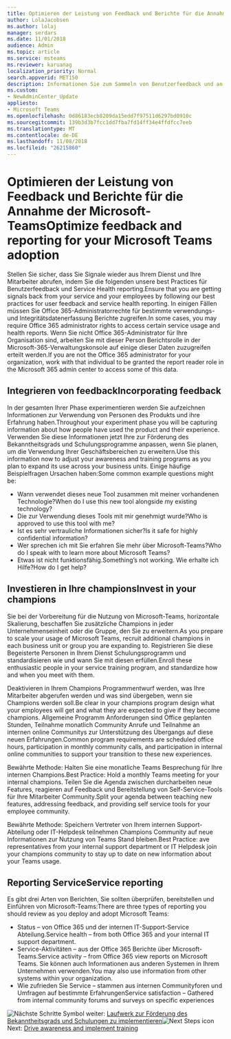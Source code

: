 ```yaml
---
title: Optimieren der Leistung von Feedback und Berichte für die Annahme der Microsoft-Teams
author: LolaJacobsen
ms.author: lolaj
manager: serdars
ms.date: 11/01/2018
audience: Admin
ms.topic: article
ms.service: msteams
ms.reviewer: karuanag
localization_priority: Normal
search.appverid: MET150
description: Informationen Sie zum Sammeln von Benutzerfeedback und an Ihre Teams Annahme reporting Dienststatus verwenden.
ms.custom:
- NewAdminCenter_Update
appliesto:
- Microsoft Teams
ms.openlocfilehash: 0d86183ecb8209da15edd7f97511d6297bd0910c
ms.sourcegitcommit: 139b3d3b7fcc1dd7fba7fd14ff34e4ffdfcc7eeb
ms.translationtype: MT
ms.contentlocale: de-DE
ms.lasthandoff: 11/08/2018
ms.locfileid: "26215860"
---
```

# <a name="optimize-feedback-and-reporting-for-your-microsoft-teams-adoption"></a><span data-ttu-id="c2ba8-103">Optimieren der Leistung von Feedback und Berichte für die Annahme der Microsoft-Teams</span><span class="sxs-lookup"><span data-stu-id="c2ba8-103">Optimize feedback and reporting for your Microsoft Teams adoption</span></span>

<span data-ttu-id="c2ba8-104">Stellen Sie sicher, dass Sie Signale wieder aus Ihrem Dienst und Ihre Mitarbeiter abrufen, indem Sie die folgenden unsere best Practices für Benutzerfeedback und Service Health reporting.</span><span class="sxs-lookup"><span data-stu-id="c2ba8-104">Ensure that you are getting signals back from your service and your employees by following our best practices for user feedback and service health reporting.</span></span>  <span data-ttu-id="c2ba8-105">In einigen Fällen müssen Sie Office 365-Administratorrechte für bestimmte verwendungs- und Integritätsdatenerfassung Berichte zugreifen.</span><span class="sxs-lookup"><span data-stu-id="c2ba8-105">In some cases, you may require Office 365 administrator rights to access certain service usage and health reports.</span></span> <span data-ttu-id="c2ba8-106">Wenn Sie nicht Office 365-Administrator für Ihre Organisation sind, arbeiten Sie mit dieser Person Berichtsrolle in der Microsoft-365-Verwaltungskonsole auf einige dieser Daten zuzugreifen erteilt werden.</span><span class="sxs-lookup"><span data-stu-id="c2ba8-106">If you are not the Office 365 administrator for your organization, work with that individual to be granted the report reader role in the Microsoft 365 admin center to access some of this data.</span></span> 

## <a name="incorporating-feedback"></a><span data-ttu-id="c2ba8-107">Integrieren von feedback</span><span class="sxs-lookup"><span data-stu-id="c2ba8-107">Incorporating feedback</span></span> 

<span data-ttu-id="c2ba8-108">In der gesamten Ihrer Phase experimentieren werden Sie aufzeichnen Informationen zur Verwendung von Personen des Produkts und ihre Erfahrung haben.</span><span class="sxs-lookup"><span data-stu-id="c2ba8-108">Throughout your experiment phase you will be capturing information about how people have used the product and their experience.</span></span> <span data-ttu-id="c2ba8-109">Verwenden Sie diese Informationen jetzt Ihre zur Förderung des Bekanntheitsgrads und Schulungsprogramme anpassen, wenn Sie planen, um die Verwendung Ihrer Geschäftsbereichen zu erweitern.</span><span class="sxs-lookup"><span data-stu-id="c2ba8-109">Use this information now to adjust your awareness and training programs as you plan to expand its use across your business units.</span></span> <span data-ttu-id="c2ba8-110">Einige häufige Beispielfragen Ursachen haben:</span><span class="sxs-lookup"><span data-stu-id="c2ba8-110">Some common example questions might be:</span></span>

- <span data-ttu-id="c2ba8-111">Wann verwendet dieses neue Tool zusammen mit meiner vorhandenen Technologie?</span><span class="sxs-lookup"><span data-stu-id="c2ba8-111">When do I use this new tool alongside my existing technology?</span></span>
- <span data-ttu-id="c2ba8-112">Die zur Verwendung dieses Tools mit mir genehmigt wurde?</span><span class="sxs-lookup"><span data-stu-id="c2ba8-112">Who is approved to use this tool with me?</span></span>
- <span data-ttu-id="c2ba8-113">Ist es sehr vertrauliche Informationen sicher?</span><span class="sxs-lookup"><span data-stu-id="c2ba8-113">Is it safe for highly confidential information?</span></span> 
- <span data-ttu-id="c2ba8-114">Wer sprechen ich mit Sie erfahren Sie mehr über Microsoft-Teams?</span><span class="sxs-lookup"><span data-stu-id="c2ba8-114">Who do I speak with to learn more about Microsoft Teams?</span></span>
- <span data-ttu-id="c2ba8-115">Etwas ist nicht funktionsfähig.</span><span class="sxs-lookup"><span data-stu-id="c2ba8-115">Something’s not working.</span></span> <span data-ttu-id="c2ba8-116">Wie erhalte ich Hilfe?</span><span class="sxs-lookup"><span data-stu-id="c2ba8-116">How do I get help?</span></span>

## <a name="invest-in-your-champions"></a><span data-ttu-id="c2ba8-117">Investieren in Ihre champions</span><span class="sxs-lookup"><span data-stu-id="c2ba8-117">Invest in your champions</span></span>

<span data-ttu-id="c2ba8-118">Sie bei der Vorbereitung für die Nutzung von Microsoft-Teams, horizontale Skalierung, beschaffen Sie zusätzliche Champions in jeder Unternehmenseinheit oder die Gruppe, den Sie zu erweitern.</span><span class="sxs-lookup"><span data-stu-id="c2ba8-118">As you prepare to scale your usage of Microsoft Teams, recruit additional champions in each business unit or group you are expanding to.</span></span> <span data-ttu-id="c2ba8-119">Registrieren Sie diese Begeisterte Personen in Ihrem Dienst Schulungsprogramm und standardisieren wie und wann Sie mit diesen erfüllen.</span><span class="sxs-lookup"><span data-stu-id="c2ba8-119">Enroll these enthusiastic people in your service training program, and standardize how and when you meet with them.</span></span>
 
<span data-ttu-id="c2ba8-120">Deaktivieren in Ihrem Champions Programmentwurf werden, was Ihre Mitarbeiter abgerufen werden und was sind übergeben, wenn sie Champions werden soll.</span><span class="sxs-lookup"><span data-stu-id="c2ba8-120">Be clear in your champions program design what your employees will get and what they are expected to give if they become champions.</span></span> <span data-ttu-id="c2ba8-121">Allgemeine Programm Anforderungen sind Office geplanten Stunden, Teilnahme monatlich Community Anrufe und Teilnahme an internen online Communitys zur Unterstützung des Übergangs auf diese neuen Erfahrungen.</span><span class="sxs-lookup"><span data-stu-id="c2ba8-121">Common program requirements are scheduled office hours, participation in monthly community calls, and participation in internal online communities to support your transition to these new experiences.</span></span>  

<span data-ttu-id="c2ba8-122">Bewährte Methode: Halten Sie eine monatliche Teams Besprechung für Ihre internen Champions.</span><span class="sxs-lookup"><span data-stu-id="c2ba8-122">Best Practice: Hold a monthly Teams meeting for your internal champions.</span></span> <span data-ttu-id="c2ba8-123">Teilen Sie die Agenda zwischen durcharbeiten neue Features, reagieren auf Feedback und Bereitstellung von Self-Service-Tools für Ihre Mitarbeiter Community.</span><span class="sxs-lookup"><span data-stu-id="c2ba8-123">Split your agenda between teaching new features, addressing feedback, and providing self service tools for your employee community.</span></span>

<span data-ttu-id="c2ba8-124">Bewährte Methode: Speichern Vertreter von Ihrem internen Support-Abteilung oder IT-Helpdesk teilnehmen Champions Community auf neue Informationen zur Nutzung von Teams Stand bleiben.</span><span class="sxs-lookup"><span data-stu-id="c2ba8-124">Best Practice: ave representatives from your internal support department or IT Helpdesk join your champions community to stay up to date on new information about your Teams usage.</span></span> 

## <a name="service-reporting"></a><span data-ttu-id="c2ba8-125">Reporting Service</span><span class="sxs-lookup"><span data-stu-id="c2ba8-125">Service reporting</span></span>

<span data-ttu-id="c2ba8-126">Es gibt drei Arten von Berichten, Sie sollten überprüfen, bereitstellen und Einführen von Microsoft-Teams:</span><span class="sxs-lookup"><span data-stu-id="c2ba8-126">There are three types of reporting you should review as you deploy and adopt Microsoft Teams:</span></span>

- <span data-ttu-id="c2ba8-127">Status – von Office 365 und der internen IT-Support-Service Abteilung.</span><span class="sxs-lookup"><span data-stu-id="c2ba8-127">Service health – from both Office 365 and your internal IT support department.</span></span>
- <span data-ttu-id="c2ba8-128">Service-Aktivitäten – aus der Office 365 Berichte über Microsoft-Teams.</span><span class="sxs-lookup"><span data-stu-id="c2ba8-128">Service activity – from Office 365 view reports on Microsoft Teams.</span></span> <span data-ttu-id="c2ba8-129">Sie können auch Informationen aus anderen Systemen in Ihrem Unternehmen verwenden.</span><span class="sxs-lookup"><span data-stu-id="c2ba8-129">You may also use information from other systems within your organization.</span></span>
- <span data-ttu-id="c2ba8-130">Wie zufrieden Sie Service – stammen aus internen Communityforen und Umfragen auf bestimmte Erfahrungen</span><span class="sxs-lookup"><span data-stu-id="c2ba8-130">Service satisfaction – Gathered from internal community forums and surveys on specific experiences</span></span>

<span data-ttu-id="c2ba8-131">![Nächste Schritte Symbol](media/teams-adoption-next-icon.png) weiter: [Laufwerk zur Förderung des Bekanntheitsgrads und Schulungen zu implementieren](teams-adoption-drive-awareness.md)</span><span class="sxs-lookup"><span data-stu-id="c2ba8-131">![Next Steps icon](media/teams-adoption-next-icon.png) Next: [Drive awareness and implement training](teams-adoption-drive-awareness.md)</span></span>